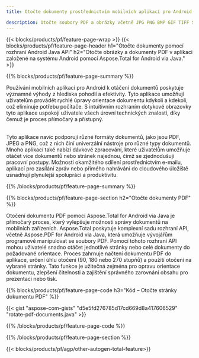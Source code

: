 ```yaml
---
title: Otočte dokumenty prostřednictvím mobilních aplikací pro Android  

description: Otočte soubory PDF a obrázky včetně JPG PNG BMP GIF TIFF SVG prostřednictvím mobilní aplikace pro Android.
---
```


{{< blocks/products/pf/feature-page-wrap >}}
{{< blocks/products/pf/feature-page-header h1="Otočte dokumenty pomocí rozhraní Android Java API" h2="Otočte obrázky a dokumenty PDF v aplikaci založené na systému Android pomocí Aspose.Total for Android via Java." >}}

{{% blocks/products/pf/feature-page-summary %}}

Používání mobilních aplikací pro Android k otáčení dokumentů poskytuje významné výhody z hlediska pohodlí a efektivity.  Tyto aplikace umožňují uživatelům provádět rychlé úpravy orientace dokumentu kdykoli a kdekoli, což eliminuje potřebu počítače.  S intuitivním rozhraním dotykové obrazovky tyto aplikace uspokojí uživatele všech úrovní technických znalostí, díky čemuž je proces přímočarý a přístupný. <br /><br />

Tyto aplikace navíc podporují různé formáty dokumentů, jako jsou PDF, JPEG a PNG, což z nich činí univerzální nástroje pro různé typy dokumentů.  Mnoho aplikací také nabízí dávkové zpracování, které uživatelům umožňuje otáčet více dokumentů nebo stránek najednou, čímž se zjednodušují pracovní postupy.  Možnosti okamžitého sdílení prostřednictvím e-mailu, aplikací pro zasílání zpráv nebo přímého nahrávání do cloudového úložiště usnadňují plynulejší spolupráci a produktivitu. 

{{% /blocks/products/pf/feature-page-summary  %}}


{{% blocks/products/pf/feature-page-section  h2="Otočte dokumenty PDF" %}}

Otočení dokumentu PDF pomocí Aspose.Total for Android via Java je přímočarý proces, který vylepšuje možnosti správy dokumentů na mobilních zařízeních.  Aspose.Total poskytuje komplexní sadu rozhraní API, včetně Aspose.PDF for Android via Java, která umožňuje vývojářům programově manipulovat se soubory PDF.  Pomocí tohoto rozhraní API mohou uživatelé snadno otáčet jednotlivé stránky nebo celé dokumenty do požadované orientace.  Proces zahrnuje načtení dokumentu PDF do aplikace, určení úhlu otočení (90, 180 nebo 270 stupňů) a použití otočení na vybrané stránky.  Tato funkce je užitečná zejména pro opravu orientace dokumentu, zlepšení čitelnosti a zajištění správného zarovnání obsahu pro prezentaci nebo tisk.  

{{% blocks/products/pf/feature-page-code h3="Kód – Otočte stránky dokumentu PDF" %}}

{{< gist "aspose-com-gists" "d5e5fd276785d17cd669d8a417606529" "rotate-pdf-documents.java" >}}

{{% /blocks/products/pf/feature-page-code  %}}

{{% /blocks/products/pf/feature-page-section %}}

{{< blocks/products/pf/agp/other-autogen-total-feature>}}